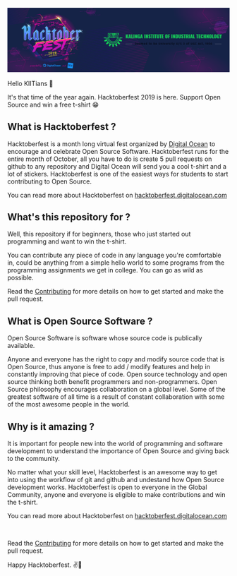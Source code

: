 ![](images/hacktoberfest-header.png)


Hello KIITians 👋

It's that time of the year again. Hacktoberfest 2019 is here. Support Open Source and win a free t-shirt 😁

## What is Hacktoberfest ?

Hacktoberfest is a month long virtual fest organized by [Digital Ocean](https://www.digitalocean.com/) to encourage and celebrate Open Source Software.
Hacktoberfest runs for the entire month of October, all you have to do is create 5 pull requests on github to any repository
and Digital Ocean will send you a cool t-shirt and a lot of stickers. 
Hacktoberfest is one of the easiest ways for students to start contributing to Open Source.

You can read more about Hacktoberfest on [hacktoberfest.digitalocean.com](https://hacktoberfest.digitalocean.com/)

## What's this repository for ?

Well, this repository if for beginners, those who just started out programming and want to win the t-shirt. 

You can contribute any piece of code in any language you're comfortable in, could be anything from a 
simple hello world to some programs from the programming assignments we get in college. You can go as wild as possible.


Read the [Contributing](CONTRIBUTING.md) for more details on how to get started and make the pull request. 


## What is Open Source Software ?

Open Source Software is software whose source code is publically available. 


Anyone and everyone has the right to copy and modify source code that is Open Source, thus anyone is free to add / modify features
and help in constantly improving that piece of code.
Open source technology and open source thinking both benefit programmers and non-programmers.
Open Source philosophy encourages collaboration on a global level. Some of the greatest software of all time is a result of
constant collaboration with some of the most awesome people in the world. 


## Why is it amazing ?

It is important for people new into the world of programming and software development to understand the importance 
of Open Source and giving back to the community. 

No matter what your skill level, Hacktoberfest is an awesome way to get into using the workflow of git and github and undestand how Open Source development works. 
Hacktoberfest is open to everyone in the Global Community, anyone and everyone is eligible to make contributions and win the t-shirt.

You can read more about Hacktoberfest on [hacktoberfest.digitalocean.com](https://hacktoberfest.digitalocean.com/)



<br>

Read the [Contributing](CONTRIBUTING.md) for more details on how to get started and make the pull request. 

Happy Hacktoberfest. ✌️🥳
